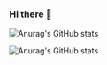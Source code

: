 ### Hi there 👋

![Anurag's GitHub stats](https://github-readme-stats.vercel.app/api?username=anuraghazra&show_icons=true&theme=merko)

![Anurag's GitHub stats](https://github-readme-stats.vercel.app/api?username=anuraghazra&show_icons=true)
